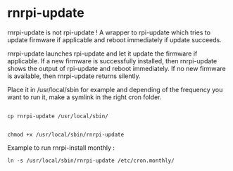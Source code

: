 # rnrpi-update
rnrpi-update is not rpi-update ! A wrapper to rpi-update which tries to update firmware if applicable and reboot immediately if update succeeds.

rnrpi-update launches rpi-update and let it update the firmware if applicable. If a new firmware is successfully installed, then rnrpi-update shows the output of rpi-update and reboot immediately. If no new firmware is available, then rnrpi-update returns silently.

Place it in /usr/local/sbin for example and depending of the frequency you want to run it, make a symlink in the right cron folder.

<code>
cp rnrpi-update /usr/local/sbin/

chmod +x /usr/local/sbin/rnrpi-update
</code>

Example to run rnrpi-install monthly :

`ln -s /usr/local/sbin/rnrpi-update /etc/cron.monthly/`
